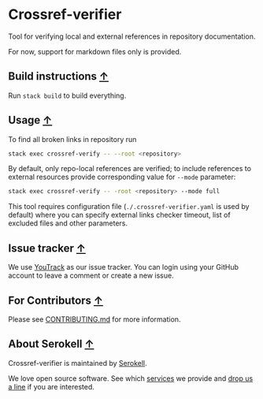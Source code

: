 # Crossref-verifier

Tool for verifying local and external references in repository documentation.

For now, support for markdown files only is provided.

## Build instructions [↑](#crossref-verifier)

Run `stack build` to build everything.

## Usage [↑](#crossref-verifier)

To find all broken links in repository run

```sh
stack exec crossref-verify -- --root <repository>
```

By default, only repo-local references are verified; to include references to external resources provide corresponding value for `--mode` parameter:

```sh
stack exec crossref-verify -- -root <repository> --mode full
```

This tool requires configuration file (`./.crossref-verifier.yaml` is used by default) where you can specify external links checker timeout, list of excluded files and other parameters.

## Issue tracker [↑](#crossref-verifier)

We use [YouTrack](https://issues.serokell.io/issues/INT) as our issue
tracker. You can login using your GitHub account to leave a comment or
create a new issue.

## For Contributors [↑](#crossref-verifier)

Please see [CONTRIBUTING.md](/.github/CONTRIBUTING.md) for more information.

## About Serokell [↑](#crossref-verifier)

Crossref-verifier is maintained by [Serokell](https://serokell.io/).

We love open source software.
See which [services](https://serokell.io/#services) we provide and [drop us a line](mailto:hi@serokell.io) if you are interested.
